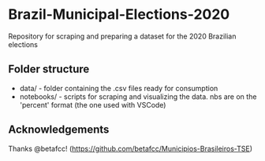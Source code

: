 # Brazil-Municipal-Elections-2020
Repository for scraping and preparing a dataset for the 2020 Brazilian elections

## Folder structure

* data/ - folder containing the .csv files ready for consumption
* notebooks/ - scripts for scraping and visualizing the data. nbs are on the 'percent' format (the one used with VSCode)

## Acknowledgements

Thanks @betafcc! (https://github.com/betafcc/Municipios-Brasileiros-TSE)

